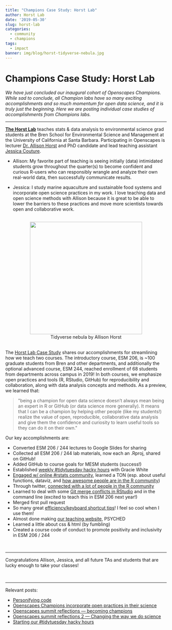 ```yaml
---
title: "Champions Case Study: Horst Lab"
author: Horst Lab
date: '2019-05-30'
slug: horst-lab
categories:
  - community
  - champions
tags:
  - impact
banner: img/blog/horst-tidyverse-nebula.jpg
---
```


# Champions Case Study: Horst Lab 

*We have just concluded our inaugural cohort of Openscapes Champions. While sad to conclude, all Champion labs have so many exciting accomplishments and so much momentum for open data science, and it is truly just the beginning. Here we are posting individual case studies of accomplishments from Champions labs.*

---

[**The Horst Lab**](https://allisonhorst.github.io/) teaches stats & data analysis to environmental science grad students at the Bren School for Environmental Science and Management at the University of California at Santa Barbara. Participating in Openscapes is lecturer [Dr. Allison Horst](https://www.bren.ucsb.edu/people/Faculty/allison_horst.htm) and PhD candidate and lead teaching assistant [Jessica Couture](https://www.bren.ucsb.edu/research/Jessica_Couture1.htm). 

- Allison: My favorite part of teaching is seeing initially (data) intimidated students grow throughout the quarter(s) to become confident and curious R-users who can responsibly wrangle and analyze their own real-world data, then successfully communicate results. 

- Jessica: I study marine aquaculture and sustainable food systems and incorporate open science practices in my work. I love teaching data and open science methods with Allison because it is great to be able to lower the barriers to these practices and move more scientists towards open and collaborative work.



<br> 

<center>
  <a><img src="/img/blog/horst-tidyverse-nebula.jpg" width="350px"></a>
  <figcaption>Tidyverse nebula by Allison Horst</figcaption>
</center>

<br> 

The [Horst Lab Case Study](https://docs.google.com/document/d/17CxyclpaG74E5U5P41asybkOAeruS1RxRL6kQGXLw7Y/edit) shares our accomplishments for streamlining how we teach two courses. The introductory course, ESM 206, is ~100 graduate students from Bren and other departments, and additionally the optional advanced course, ESM 244, reached enrollment of 68 students from departments across campus in 2019! In both courses, we emphasize open practices and tools (R, RStudio, GitHub) for reproducibility and collaboration, along with data analysis concepts and methods. As a preview, we learned that: 

> "being a champion for open data science doesn’t always mean being an expert in R or GitHub (or data science more generally). It means that I can be a champion by helping other people (like my students!) realize the value of open, reproducible, collaborative data analysis and give them the confidence and curiosity to learn useful tools so they can do it on their own." 

Our key accomplishments are: 

- Converted ESM 206 / 244 lectures to Google Slides for sharing
- Collected all ESM 206 / 244 lab materials, now each an .Rproj, shared on GitHub!
- Added GitHub to course goals for MESM students (success!)
- Established [weekly #tidytuesday hacky hours](https://www.openscapes.org/blog/2019/05/02/tidy-tuesday-coding-club/) with Gracie White 
- [Engaged w/ online #rstats community](https://www.openscapes.org/blog/2019/01/15/personify-code/), learned a TON (esp. about useful functions, dataviz, and [how awesome people are in the R community](https://twitter.com/allison_horst/status/1102447015248637953)) 
- Through twitter, [connected with a lot of people in the R community](https://twitter.com/allison_horst/status/1069288639379603456) 
- Learned to deal with some [Git merge conflicts in RStudio](https://twitter.com/allison_horst/status/1121501193358864385) and in the command line (excited to teach this in ESM 206 next year!)
- Merged first pull request 
- So many great [efficiency/keyboard shortcut tips](https://docs.google.com/spreadsheets/d/e/2PACX-1vQqWV6qFUv6WOztKqj52gUfvVlYc5Emw6Z-YzoM5fr9uOHRDLTDC625pdKVe5PwhlRmZlklNB7Lulq4/pubhtml)! I feel so cool when I use them! 
- Almost done making [our teaching website](www.allisonhorst.github.io), PSYCHED 
- Learned a little about css & html (by fumbling)
- Created a course code of conduct to promote positivity and inclusivity in ESM 206 / 244

<br>

---

Congratulations Allison, Jessica, and all future TAs and students that are lucky enough to take your classes! 

<br>

---

Relevant posts: 

- [Personifying code](https://www.openscapes.org/blog/2019/01/15/personify-code/)
- [Openscapes Champions incorporate open practices in their science](https://www.openscapes.org/blog/2019/03/27/champions-incorporate-open-science/)
- [Openscapes summit reflections — becoming champions](https://www.openscapes.org/blog/2019/04/08/summit-reflections1/)
- [Openscapes summit reflections 2 — Changing the way we do science](https://www.openscapes.org/blog/2019/04/25/summit-reflections2/)
- [Starting our #tidytuesday hacky hours](https://www.openscapes.org/blog/2019/05/02/tidy-tuesday-coding-club/)

<br>

